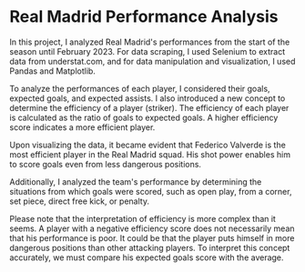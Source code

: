 # Real Madrid Performance Analysis


In this project, I analyzed Real Madrid's performances from the start of the season until February 2023. For data scraping, I used Selenium to extract data from understat.com, and for data manipulation and visualization, I used Pandas and Matplotlib.

To analyze the performances of each player, I considered their goals, expected goals, and expected assists. I also introduced a new concept to determine the efficiency of a player (striker). The efficiency of each player is calculated as the ratio of goals to expected goals. A higher efficiency score indicates a more efficient player.

Upon visualizing the data, it became evident that Federico Valverde is the most efficient player in the Real Madrid squad. His shot power enables him to score goals even from less dangerous positions.

Additionally, I analyzed the team's performance by determining the situations from which goals were scored, such as open play, from a corner, set piece, direct free kick, or penalty.

Please note that the interpretation of efficiency is more complex than it seems. A player with a negative efficiency score does not necessarily mean that his performance is poor. It could be that the player puts himself in more dangerous positions than other attacking players. To interpret this concept accurately, we must compare his expected goals score with the average.

